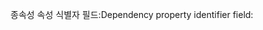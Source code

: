 <span data-ttu-id="0456e-101">종속성 속성 식별자 필드:</span><span class="sxs-lookup"><span data-stu-id="0456e-101">Dependency property identifier field:</span></span>